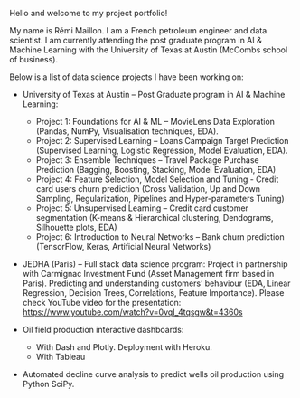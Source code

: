 Hello and welcome to my project portfolio!

My name is Rémi Maillon. I am a French petroleum engineer and data scientist.
I am currently attending the post graduate program in AI & Machine Learning with the University of Texas at Austin (McCombs school of business).

Below is a list of data science projects I have been working on:

* University of Texas at Austin – Post Graduate program in AI & Machine Learning:
  - Project 1: Foundations for AI & ML – MovieLens Data Exploration (Pandas, NumPy, Visualisation techniques, EDA).
  - Project 2: Supervised Learning – Loans Campaign Target Prediction (Supervised Learning, Logistic Regression, Model Evaluation, EDA).
  - Project 3: Ensemble Techniques – Travel Package Purchase Prediction (Bagging, Boosting, Stacking, Model Evaluation, EDA)
  - Project 4: Feature Selection, Model Selection and Tuning - Credit card users churn prediction (Cross Validation, Up and Down Sampling, Regularization, Pipelines and Hyper-parameters Tuning)
  - Project 5: Unsupervised Learning – Credit card customer segmentation (K-means & Hierarchical clustering, Dendograms, Silhouette plots, EDA)
  - Project 6: Introduction to Neural Networks – Bank churn prediction (TensorFlow, Keras, Artificial Neural Networks)

* JEDHA (Paris) – Full stack data science program: Project in partnership with Carmignac Investment Fund (Asset Management firm based in Paris). Predicting and understanding customers’ behaviour (EDA, Linear Regression, Decision Trees, Correlations, Feature Importance).
Please check YouTube video for the presentation: https://www.youtube.com/watch?v=0vqI_4tqsgw&t=4360s

* Oil field production interactive dashboards: 
  - With Dash and Plotly. Deployment with Heroku.
  - With Tableau
 
* Automated decline curve analysis to predict wells oil production using Python SciPy.

